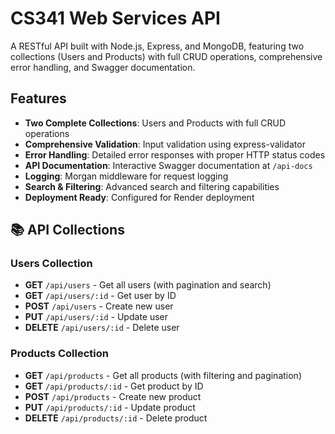 # CS341 Web Services API

A RESTful API built with Node.js, Express, and MongoDB, featuring two collections (Users and Products) with full CRUD operations, comprehensive error handling, and Swagger documentation.

## Features

- **Two Complete Collections**: Users and Products with full CRUD operations
- **Comprehensive Validation**: Input validation using express-validator
- **Error Handling**: Detailed error responses with proper HTTP status codes
- **API Documentation**: Interactive Swagger documentation at `/api-docs`
- **Logging**: Morgan middleware for request logging
- **Search & Filtering**: Advanced search and filtering capabilities
- **Deployment Ready**: Configured for Render deployment

## 📚 API Collections

### Users Collection

- **GET** `/api/users` - Get all users (with pagination and search)
- **GET** `/api/users/:id` - Get user by ID
- **POST** `/api/users` - Create new user
- **PUT** `/api/users/:id` - Update user
- **DELETE** `/api/users/:id` - Delete user

### Products Collection

- **GET** `/api/products` - Get all products (with filtering and pagination)
- **GET** `/api/products/:id` - Get product by ID
- **POST** `/api/products` - Create new product
- **PUT** `/api/products/:id` - Update product
- **DELETE** `/api/products/:id` - Delete product
